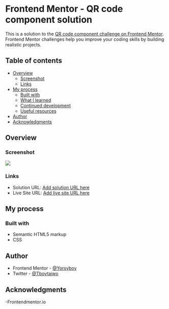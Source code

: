# Frontend Mentor - QR code component solution

This is a solution to the [QR code component challenge on Frontend Mentor](https://www.frontendmentor.io/challenges/qr-code-component-iux_sIO_H). Frontend Mentor challenges help you improve your coding skills by building realistic projects. 

## Table of contents

- [Overview](#overview)
  - [Screenshot](#screenshot)
  - [Links](#links)
- [My process](#my-process)
  - [Built with](#built-with)
  - [What I learned](#what-i-learned)
  - [Continued development](#continued-development)
  - [Useful resources](#useful-resources)
- [Author](#author)
- [Acknowledgments](#acknowledgments)

## Overview

### Screenshot

![](./images/Screenshot.png.jpg)


### Links

- Solution URL: [Add solution URL here](https://github.com/Yorsyboy/task1)
- Live Site URL: [Add live site URL here](https://yorsyboy.github.io/task1/)

## My process

### Built with

- Semantic HTML5 markup
- CSS 


## Author
- Frontend Mentor - [@Yorsyboy](https://www.frontendmentor.io/profile/Yorsyboy)
- Twitter - [@Tboytaiwo](https://twitter.com/Tboytaiwo)

## Acknowledgments

-Frontendmentor.io
